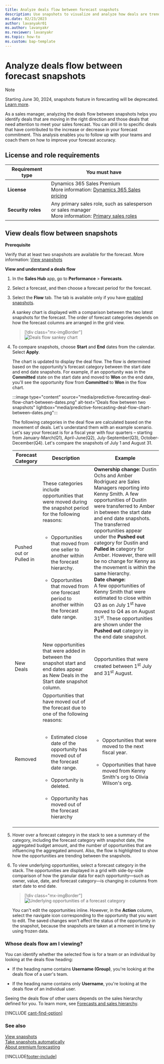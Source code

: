 ```yaml
---
title: Analyze deals flow between forecast snapshots
description: Use snapshots to visualize and analyze how deals are trending between two moments in time through a deal flow chart.
ms.date: 02/23/2023
author: lavanyakr01
ms.author: lavanyakr
ms.reviewer: lavanyakr
ms.topic: how-to
ms.custom: bap-template
---
```

# Analyze deals flow between forecast snapshots

> [!NOTE]
> Starting June 30, 2024, snapshots feature in forecasting will be deprecated. [Learn more](deprecations-sales.md#snapshot-deprecation). 

As a sales manager, analyzing the deals flow between snapshots helps you identify deals that are moving in the right direction and those deals that need attention to meet your sales forecast. You can drill in to specific deals that have contributed to the increase or decrease in your forecast commitment. This analysis enables you to follow up with your teams and coach them on how to improve your forecast accuracy.

## License and role requirements

| Requirement type | You must have |
|-----------------------|---------|
| **License** | Dynamics 365 Sales Premium <br>More information: [Dynamics 365 Sales pricing](https://dynamics.microsoft.com/sales/pricing/) |
| **Security roles** | Any primary sales role, such as salesperson or sales manager<br>  More information: [Primary sales roles](security-roles-for-sales.md#primary-sales-roles)|


## View deals flow between snapshots

**Prerequisite**

Verify that at least two snapshots are available for the forecast. More information: [View snapshots](view-snapshots.md)  

**View and understand a deals flow**  

1. In the **Sales Hub** app, go to **Performance** > **Forecasts**.  

2. Select a forecast, and then choose a forecast period for the forecast.  

3. Select the **Flow** tab.  The tab is available only if you have [enabled snapshots](manage-snapshots-forecast.md).

   A sankey chart is displayed with a comparison between the two latest snapshots for the forecast. The order of forecast categories depends on how the forecast columns are arranged in the grid view.  

   > [!div class="mx-imgBorder"]  
   > ![Deals flow sankey chart](media/predictive-forecasting-deal-flow-sankey-chart.png "Deals flow sankey chart") 

4. To compare snapshots, choose **Start** and **End** dates from the calendar. Select **Apply**.  
   
    The chart is updated to display the deal flow. The flow is determined based on the opportunity's forecast category between the start date and end date snapshots. For example, if an opportunity was in the **Committed** state on the start date and moved to **Won** on the end date, you'll see the opportunity flow from **Committed** to **Won** in the flow chart.  

   
   :::image type="content" source="media/predictive-forecasting-deal-flow-chart-between-dates.png" alt-text="Deals flow between two snapshots" lightbox="media/predictive-forecasting-deal-flow-chart-between-dates.png":::  

    The following categories in the deal flow are calculated based on the movement of deals. Let's understand them with an example scenario. Let's say your forecast is for a fiscal year with four quarters – starting from January-March(Q1), April-June(Q2), July-September(Q3), October-December(Q4). Let's compare the snapshots of July 1 and August 31.

    | **Forecast Category** | **Description** | **Example** |
    |-------------------------|-------------------------|-------------------------|
    | Pushed out or Pulled in | These categories include opportunities that were moved during the snapshot period for the following reasons:</br><ul></br><li>Opportunities that moved from one seller to another within the forecast hierarchy.</li></br><li>Opportunities that moved from one forecast period to another within the forecast date range.</li></br></ul> | **Ownership change:** Dustin Ochs and Amber Rodriguez are Sales Managers reporting into Kenny Smith. A few opportunities of Dustin were transferred to Amber in between the start date and end date snapshots. The transferred opportunities appear under the **Pushed out** category for Dustin and **Pulled in** category for Amber. However, there will be no change for Kenny as the movement is within the same hierarchy.</br>**Date change:**</br>A few opportunities of Kenny Smith that were estimated to close within Q3 as on July 1<sup>st</sup> have moved to Q4 as on August 31<sup>st</sup>. These opportunities are shown under the **Pushed out** category in the end date snapshot. |
    | New Deals | New opportunities that were added in between the snapshot start and end dates appear as New Deals in the Start date snapshot column. | Opportunities that were created between 1<sup>st</sup> July and 31<sup>st</sup> August. |
    | Removed | Opportunities that have moved out of the forecast due to one of the following reasons:</br><ul></br><li>Estimated close date of the opportunity has moved out of the forecast date range.</li></br><li>Opportunity is deleted.</li></br><li>Opportunity has moved out of the forecast hierarchy</li></br></ul> | <ul></br><li>Opportunities that were moved to the next fiscal year.</li></br><li>Opportunities that have moved from Kenny Smith's org to Olivia Wilson's org.</li></br></ul> |
5. Hover over a forecast category in the stack to see a summary of the category, including the forecast category with snapshot date, the aggregated budget amount, and the number of opportunities that are influencing the aggregated amount. Also, the flow is highlighted to show how the opportunities are trending between the snapshots.  
   
6. To view underlying opportunities, select a forecast category in the stack. The opportunities are displayed in a grid with side-by-side comparison of how the granular data for each opportunity—such as owner, value, date, and forecast category—is changing in columns from start date to end date.  

   > [!div class="mx-imgBorder"]  
   > ![Underlying opportunities of a forecast category](media/predictive-forecasting-deal-underlying-opportunities-forecast-category.png "Underlying opportunities of a forecast category")  

   You can't edit the opportunities inline. However, in the **Action** column, select the navigate icon corresponding to the opportunity that you want to edit. The saved changes won't affect the status of the opportunity in the snapshot, because the snapshots are taken at a moment in time by using frozen data.  

### Whose deals flow am I viewing?  

You can identify whether the selected flow is for a team or an individual by looking at the deals flow heading:  

-  If the heading name contains **Username (Group)**, you're looking at the deals flow of a user's team.  

-  If the heading name contains only **Username**, you're looking at the deals flow of an individual user.  

Seeing the deals flow of other users depends on the sales hierarchy defined for you. To learn more, see [Forecasts and sales hierarchy](/dynamics365/sales-enterprise/view-forecasts#forecasts-and-sales-hierarchy).  

[!INCLUDE [cant-find-option](../includes/cant-find-option.md)]

### See also  

[View snapshots](view-snapshots.md)  
[Take snapshots automatically](manage-snapshots-forecast.md)  
[About premium forecasting](configure-premium-forecasting.md)  


[!INCLUDE[footer-include](../includes/footer-banner.md)]
